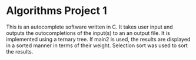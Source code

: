 # Algorithms Project 1

This is an autocomplete software written in C.
It takes user input and outputs the outocompletions of the input(s) to an an output file.
It is implemented using a ternary tree.
If main2 is used, the results are displayed in a sorted manner in terms of their weight.
Selection sort was used to sort the results.
